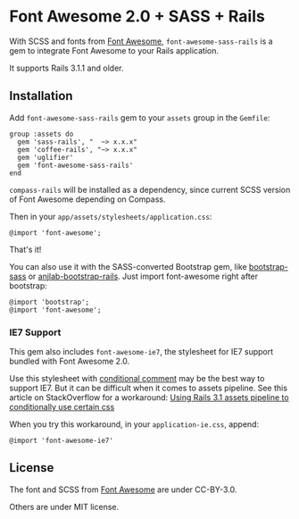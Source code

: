 # Font Awesome 2.0 + SASS + Rails

With SCSS and fonts from [Font Awesome](http://fortawesome.github.com/Font-Awesome), `font-awesome-sass-rails` is a gem to integrate Font Awesome to your Rails application.

It supports Rails 3.1.1 and older.

## Installation

Add `font-awesome-sass-rails` gem to your `assets` group in the `Gemfile`:

    group :assets do
      gem 'sass-rails', "  ~> x.x.x"
      gem 'coffee-rails', "~> x.x.x"
      gem 'uglifier'
      gem 'font-awesome-sass-rails'
    end

`compass-rails` will be installed as a dependency, since current SCSS version of Font Awesome depending on Compass.

Then in your `app/assets/stylesheets/application.css`:

    @import 'font-awesome';

That's it!

You can also use it with the SASS-converted Bootstrap gem, like [bootstrap-sass](https://github.com/thomas-mcdonald/bootstrap-sass) or [anjlab-bootstrap-rails](https://github.com/anjlab/bootstrap-rails). Just import font-awesome right after bootstrap:

    @import 'bootstrap';
    @import 'font-awesome';

### IE7 Support

This gem also includes `font-awesome-ie7`, the stylesheet for IE7 support bundled with Font Awesome 2.0.

Use this stylesheet with [conditional comment](http://en.wikipedia.org/wiki/Conditional_comment) may be the best way to support IE7. But it can be difficult when it comes to assets pipeline. See this article on StackOverflow for a workaround: [Using Rails 3.1 assets pipeline to conditionally use certain css](http://stackoverflow.com/questions/7134034/using-rails-3-1-assets-pipeline-to-conditionally-use-certain-css)

When you try this workaround, in your `application-ie.css`, append:

    @import 'font-awesome-ie7'

## License

The font and SCSS from [Font Awesome](http://fortawesome.github.com/Font-Awesome)  are under CC-BY-3.0.

Others are under MIT license.
